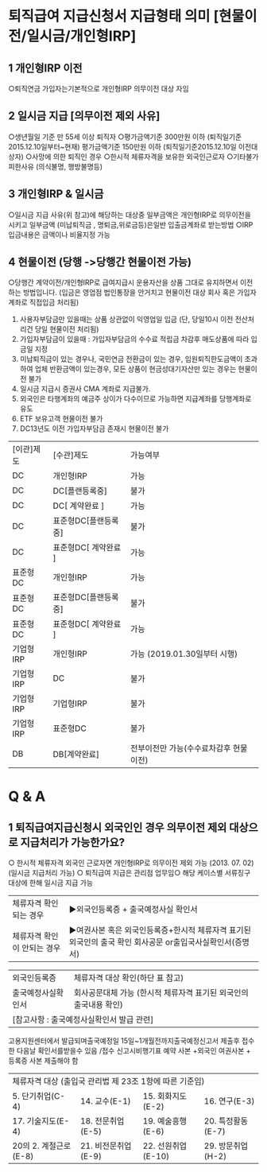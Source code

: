 # 퇴직급여 지급신청서 지급형태 의미 [현물이전/일시금/개인형IRP]
## 1 개인형IRP 이전
○퇴직연금 가입자는기본적으로 개인형IRP 의무이전 대상
자임
## 2 일시금 지급 [의무이전 제외 사유]
○생년월일 기준 만 55세 이상 퇴직자
○평가금액기준
300만원 이하
(퇴직일기준 2015.12.10일부터~현재)
평가금액기준
150만원 이하
(퇴직일기준2015.12.10일 이전대상자)
○사망에 의한 퇴직인 경우
○한시적 체류자격을 보유한 외국인근로자
○기타불가피한사유 (의식불명, 행방불명등)
## 3 개인형IRP & 일시금
○일시금 지급 사유(위 참고)에 해당하는 대상중 일부금액은 개인형IRP로 의무이전을 시키고 일부금액
(미납퇴직금 , 명퇴금,위로금등)은일반 입출금계좌로 받는방법
○IRP 입금내용은 금액이나 비율지정 가능
## 4 현물이전 (당행 ->당행간 현물이전 가능)
○당행간 계약이전/개인형IRP로 급여지급시 운용자산을 상품 그대로 유지하면서 이전하는 방법입니다.
(입금은 영업점 법인통장을 안거치고 현물이전 대상 회사 혹은 가입자계좌로 직접입금 처리됨)
1. 사용자부담금만 있을때는 상품 상관없이 익영업일 입금
(단, 당일10시 이전 전산처리건 당일 현물이전 처리됨)
 2. 가입자부담금이 있을때 : 가입자부담금의 수수료 적립금 차감후 매도상품에 따라 입금일 지정
 3. 미납퇴직금이 있는 경우나, 국민연금 전환금이 있는 경우, 임원퇴직한도금액이 초과하여 업체
 반환금액이 있는경우, 모든 상품이 현금성대기자산만 있는 경우는 현물이전 불가
 4. 일시금 지급시 증권사 CMA 계좌로 지급불가.
 5. 외국인은 타행계좌의 예금주 상이가 다수이므로 가능하면 지급계좌를 당행계좌로 유도
6. ETF 보유고객 현물이전 불가
7. DC13년도 이전 가입자부담금 존재시 현물이전 불가

<table><tbody><tr>
<td>
[이관]제도</td>
<td>
[수관]제도</td>
<td>
가능여부</td></tr><tr>
<td>
DC</td>
<td>
개인형IRP</td>
<td>
가능</td></tr><tr>
<td>
DC</td>
<td>
DC[플랜등록중]</td>
<td>
불가</td></tr><tr>
<td>
DC</td>
<td>
DC[ 계약완료 ]</td>
<td>
가능</td></tr><tr>
<td>
DC</td>
<td>
표준형DC[플랜등록중]</td>
<td>
불가</td></tr><tr>
<td>
DC</td>
<td>
표준형DC[ 계약완료 ]</td>
<td>
가능</td></tr><tr>
<td>
표준형DC</td>
<td>
개인형IRP</td>
<td>
가능</td></tr><tr>
<td>
표준형DC</td>
<td>
표준형DC[플랜등록중]</td>
<td>
불가</td></tr><tr>
<td>
표준형DC</td>
<td>
표준형DC[ 계약완료 ]</td>
<td>
가능</td></tr><tr>
<td>
기업형IRP</td>
<td>
개인형IRP</td>
<td>
가능 (2019.01.30일부터 시행)</td></tr><tr>
<td>
기업형IRP</td>
<td>
DC</td>
<td>
불가</td></tr><tr>
<td>
기업형IRP</td>
<td>
기업형IRP</td>
<td>
불가</td></tr><tr>
<td>
기업형IRP</td>
<td>
표준형DC</td>
<td>
불가</td></tr><tr>
<td>
DB</td>
<td>
DB[계약완료]</td>
<td>
전부이전만 가능(수수료차감후 현물이전)</td></tr></tbody>
</table>


# Q & A
## 1 퇴직급여지급신청시 외국인인 경우 의무이전 제외 대상으로 지급처리가 가능한가요?
○ 한시적 체류자격 외국인 근로자면 개인형IRP로 의무이전 제외 가능
(2013. 07. 02)
(일시금 지급처리 가능)
○ 퇴직급여 지급은 관리점 업무임○ 해당 케이스별 서류징구 대상에 한해 일시금 지급 가능

<table><tbody><tr>
<td>
체류자격 확인 되는 경우</td>
<td>
▶외국인등록증 + 출국예정사실 확인서</td></tr><tr>
<td>
체류자격 확인이 안되는 경우</td>
<td>▶여권사본 혹은 외국인등록증+한시적 체류자격 표기된 외국인의 출국 확인 회사공문 or출입국사실확인서(증명서)</td></tr></tbody>
</table>



<table><tbody><tr>
<td>
외국인등록증</td>
<td>
체류자격 대상 확인(하단 표 참고)</td></tr><tr>
<td>
출국예정사실확인서</td>
<td>회사공문대체 가능
(한시적 체류자격 표기된 외국인의 출국내용 확인)</td></tr><tr>
<td colspan="2">[참고사항 : 출국예정사실확인서 발급 관련]</td></tr></tbody>
</table>


고용지원센터에서 발급되며출국예정일 15일~1개월전까지출국예정신고서 제출후
접수한 다음날
확인서를받을수 있음 /접수
신고시비행기표 예약 사본 +외국인 여권사본 + 등록증 사본 제출해야 함

<table><tbody><tr>
<td colspan="4">체류자격 대상
(출입국 관리법 제 23조 1항에 따른 기준임)</td></tr><tr>
<td>
5. 단기취업(C-4)</td>
<td>
14. 교수(E-1)</td>
<td>
15. 회화지도(E-2)</td>
<td>
16. 연구(E-3)</td></tr><tr>
<td>
17. 기술지도(E-4)</td>
<td>
18. 전문취업(E-5)</td>
<td>
19. 예술흥행(E-6)</td>
<td>
20. 특정활동(E-7)</td></tr><tr>
<td>
20의 2. 계절근로(E-8)</td>
<td>
21. 비전문취업(E-9)</td>
<td>
22. 선원취업(E-10)</td>
<td>
29. 방문취업(H-2)</td></tr></tbody>
</table>



